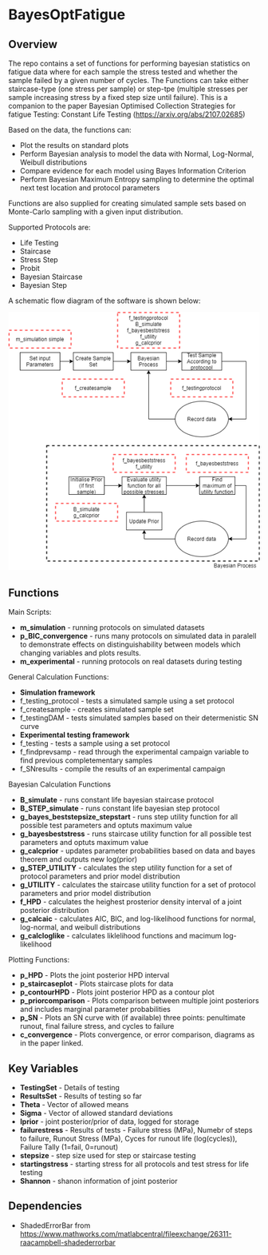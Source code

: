 # BayesOptFatigue

## Overview

The repo contains a set of functions for performing bayesian statistics on fatigue data where for each sample the stress tested and whether the sample failed by a given number of cycles. The Functions can take either staircase-type (one stress per sample) or step-tpe (multiple stresses per sample increasing stress by a fixed step size until failure).
This is a companion to the paper Bayesian Optimised Collection Strategies for fatigue Testing: Constant Life Testing (https://arxiv.org/abs/2107.02685)

Based on the data, the functions can:

* Plot the results on standard plots
* Perform Bayesian analysis to model the data with Normal, Log-Normal, Weibull distributions
* Compare evidence for each model using Bayes Information Criterion
* Perform Bayesian Maximum Entropy sampling to determine the optimal next test location and protocol parameters

Functions are also supplied for creating simulated sample sets based on Monte-Carlo sampling with a given input distribution.

Supported Protocols are:

* Life Testing
* Staircase
* Stress Step
* Probit
* Bayesian Staircase
* Bayesian Step

A schematic flow diagram of the software is shown below:

![Flow Chart of Code](./code_flow_chart.png)

## Functions

Main Scripts:

* **m_simulation** - running protocols on simulated datasets
* **p_BIC_convergence** - runs many protocols on simulated data in paralell to demonstrate effects on distinguishability between models which changing variables and plots results.
* **m_experimental** - running protocols on real datasets during testing

General Calculation Functions:

* **Simulation framework**
* f_testing_protocol - tests a simulated sample using a set protocol
* f_createsample - creates simulated sample set
* f_testingDAM - tests simulated samples based on their determenistic SN curve
* **Experimental testing framework**
* f_testing - tests a sample using a set protocol
* f_findprevsamp - read through the experimental campaign variable to find previous completementary samples
* f_SNresults - compile the results of an experimental campaign

Bayesian Calculation Functions
* **B_simulate** - runs constant life bayesian staircase protocol
* **B_STEP_simulate** - runs constant life bayesian step protocol
* **g_bayes_beststepsize_stepstart** - runs step utility function for all possible test parameters and optuts maximum value
* **g_bayesbeststress** - runs staircase utility function for all possible test parameters and optuts maximum value
* **g_calcprior** - updates parameter probabilities based on data and bayes theorem and outputs new log(prior)
* **g_STEP_UTILITY** - calculates the step utility function for a set of protocol parameters and prior model distribution
* **g_UTILITY** - calculates the staircase utility function for a set of protocol parameters and prior model distribution
* **f_HPD** - calculates the heighest prosterior density interval of a joint posterior distribution
* **g_calcaic** - calculates AIC, BIC, and log-likelihood functions for normal, log-normal, and weibull distributions
* **g_calcloglike** - calculates liklelihood functions and macimum log-likelihood

Plotting Functions:

* **p_HPD** - Plots the joint posterior HPD interval
* **p_staircaseplot** - Plots staircase plots for data
* **p_contourHPD** - Plots joint posterior HPD as a contour plot
* **p_priorcomparison** - Plots comparison between multiple joint posteriors and includes marginal parameter probabilities
* **p_SN** - Plots an SN curve with (if available) three points: penultimate runout, final failure stress, and cycles to failure
* **c_convergence** - Plots convergence, or error comparison, diagrams as in the paper linked. 


## Key Variables

* **TestingSet** - Details of testing
* **ResultsSet** - Results of testing so far
* **Theta** - Vector of allowed means
* **Sigma** - Vector of allowed standard deviations
* **lprior** - joint posterior/prior of data, logged for storage
* **failurestress** - Results of tests - Failure stress (MPa), Numebr of steps to failure, Runout Stress (MPa), Cyces for runout life (log(cycles)), Failure Tally (1=fail, 0=runout)
* **stepsize** - step size used for step or staircase testing
* **startingstress** - starting stress for all protocols and test stress for life testing
* **Shannon** - shanon information of joint posterior


## Dependencies
* ShadedErrorBar from https://www.mathworks.com/matlabcentral/fileexchange/26311-raacampbell-shadederrorbar



